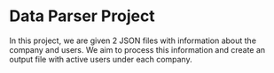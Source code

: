 # Data Parser Project

In this project, we are given 2 JSON files with information about the company and users.
We aim to process this information and create an output file with active users under each company.
